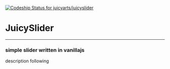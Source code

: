 [ ![Codeship Status for juicyarts/juicyslider](https://codeship.com/projects/e889fb70-d867-0132-c7b9-56577b4e3777/status?branch=develop)](https://codeship.com/projects/78864)

# JuicySlider
------
### simple slider written in vanillajs


description following